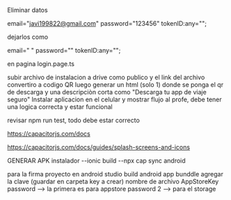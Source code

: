 Eliminar datos

email="javi199822@gmail.com"
password="123456"
tokenID:any="";

dejarlos como

email=" "
password=""
tokenID:any="";

en pagina login.page.ts


subir archivo de instalacion a drive como publico y el link del archivo convertiro a codigo QR
luego generar un html (solo 1) donde se ponga el qr de descarga y una descripciòn corta como "Descarga tu app de viaje seguro"
Instalar aplicacion en el celular y mostrar flujo al profe, debe tener una logica correcta y estar funcional

revisar npm run test, todo debe estar correcto

https://capacitorjs.com/docs

https://capacitorjs.com/docs/guides/splash-screens-and-icons

GENERAR APK instalador
--ionic build
--npx cap sync android

para la firma
proyecto en android studio
build
android app bunddle
agregar la clave (guardar en carpeta key a crear)
nombre de archivo AppStoreKey
password --> la primera es para appstore
password 2 --> para el storage

